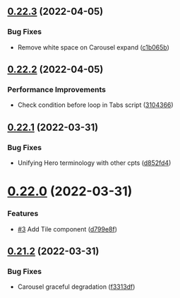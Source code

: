 ## [0.22.3](https://github.com/jacecotton/tcds/compare/v0.22.2...v0.22.3) (2022-04-05)


### Bug Fixes

* Remove white space on Carousel expand ([c1b065b](https://github.com/jacecotton/tcds/commit/c1b065bac7f66e914a90abc4df36c02fd2c4b6d7))



## [0.22.2](https://github.com/jacecotton/tcds/compare/v0.22.1...v0.22.2) (2022-04-05)


### Performance Improvements

* Check condition before loop in Tabs script ([3104366](https://github.com/jacecotton/tcds/commit/3104366b6970ad87434373fac26476fc9f3a33f0))



## [0.22.1](https://github.com/jacecotton/tcds/compare/v0.22.0...v0.22.1) (2022-03-31)


### Bug Fixes

* Unifying Hero terminology with other cpts ([d852fd4](https://github.com/jacecotton/tcds/commit/d852fd4f85bd315fbe3ec81cb426b6577f728d0a))



# [0.22.0](https://github.com/jacecotton/tcds/compare/v0.21.2...v0.22.0) (2022-03-31)


### Features

* [#3](https://github.com/jacecotton/tcds/issues/3) Add Tile component ([d799e8f](https://github.com/jacecotton/tcds/commit/d799e8fb0061e5a2ccb7fa141592c986ab56161b))



## [0.21.2](https://github.com/jacecotton/tcds/compare/v0.21.1...v0.21.2) (2022-03-31)


### Bug Fixes

* Carousel graceful degradation ([f3313df](https://github.com/jacecotton/tcds/commit/f3313dffe6c7913c23b701fedaf7039c0c53b980))



